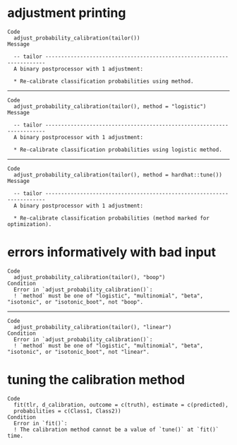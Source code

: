 # adjustment printing

    Code
      adjust_probability_calibration(tailor())
    Message
      
      -- tailor ----------------------------------------------------------------------
      A binary postprocessor with 1 adjustment:
      
      * Re-calibrate classification probabilities using method.

---

    Code
      adjust_probability_calibration(tailor(), method = "logistic")
    Message
      
      -- tailor ----------------------------------------------------------------------
      A binary postprocessor with 1 adjustment:
      
      * Re-calibrate classification probabilities using logistic method.

---

    Code
      adjust_probability_calibration(tailor(), method = hardhat::tune())
    Message
      
      -- tailor ----------------------------------------------------------------------
      A binary postprocessor with 1 adjustment:
      
      * Re-calibrate classification probabilities (method marked for optimization).

# errors informatively with bad input

    Code
      adjust_probability_calibration(tailor(), "boop")
    Condition
      Error in `adjust_probability_calibration()`:
      ! `method` must be one of "logistic", "multinomial", "beta", "isotonic", or "isotonic_boot", not "boop".

---

    Code
      adjust_probability_calibration(tailor(), "linear")
    Condition
      Error in `adjust_probability_calibration()`:
      ! `method` must be one of "logistic", "multinomial", "beta", "isotonic", or "isotonic_boot", not "linear".

# tuning the calibration method

    Code
      fit(tlr, d_calibration, outcome = c(truth), estimate = c(predicted),
      probabilities = c(Class1, Class2))
    Condition
      Error in `fit()`:
      ! The calibration method cannot be a value of `tune()` at `fit()` time.

